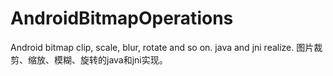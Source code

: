 # AndroidBitmapOperations
Android bitmap clip, scale, blur, rotate and so on. java and jni realize. 图片裁剪、缩放、模糊、旋转的java和jni实现。
